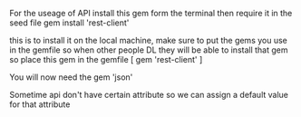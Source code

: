 For the useage of API install this gem form the terminal then require it in the seed file 
gem install 'rest-client'

this is to install it on the local machine, make sure to put the gems you use in the gemfile so when other people DL they will be able to install that gem
so place this gem in the gemfile [ gem 'rest-client' ]

You will now need the gem 'json'

Sometime api don't have certain attribute so we can assign a default value for that attribute